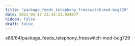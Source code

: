 ```yaml
---
title: "package_feeds_telephony_freeswitch-mod-bcg729"
date: 2021-05-17 21:33:21.924677
hidden: false
draft: false
---
```


x86/64/package_feeds_telephony_freeswitch-mod-bcg729

